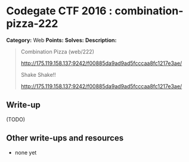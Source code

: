 # Codegate CTF 2016 : combination-pizza-222

**Category:** Web
**Points:** 
**Solves:** 
**Description:**

> Combination Pizza (web/222)
> 
> <http://175.119.158.137:9242/f00885da9ad9ad5fcccaa8fc1217e3ae/>
> 
> 
> Shake Shake!!
> 
> <http://175.119.158.137:9242/f00885da9ad9ad5fcccaa8fc1217e3ae/>


## Write-up

(TODO)

## Other write-ups and resources

* none yet
